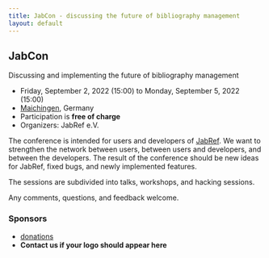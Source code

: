 ```yaml
---
title: JabCon - discussing the future of bibliography management
layout: default
---
```


## JabCon

Discussing and implementing the future of bibliography management

* Friday, September 2, 2022 (15:00) to Monday, September 5, 2022 (15:00)
* [Maichingen](https://en.wikipedia.org/wiki/Maichingen), Germany
* Participation is **free of charge**
* Organizers: JabRef e.V.

The conference is intended for users and developers of [JabRef](https://www.jabref.org).
We want to strengthen the network between users, between users and developers, and between the developers.
The result of the conference should be new ideas for JabRef, fixed bugs, and newly implemented features.

The sessions are subdivided into talks, workshops, and hacking sessions.

Any comments, questions, and feedback welcome.

### Sponsors

* [donations](https://donations.jabref.org)
* **Contact us if your logo should appear here**

[@koppor]: https://github.com/koppor/

